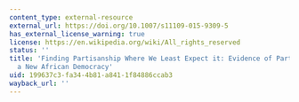 ```yaml
---
content_type: external-resource
external_url: https://doi.org/10.1007/s11109-015-9309-5
has_external_license_warning: true
license: https://en.wikipedia.org/wiki/All_rights_reserved
status: ''
title: 'Finding Partisanship Where We Least Expect it: Evidence of Partisan Bias in
  a New African Democracy'
uid: 199637c3-fa34-4b81-a841-1f84886ccab3
wayback_url: ''
---
```

